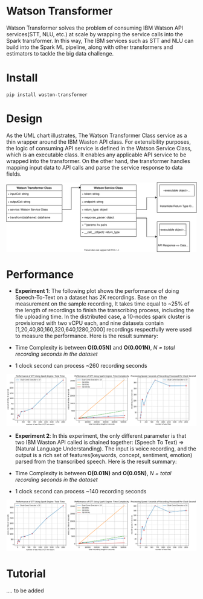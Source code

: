 # Watson Transformer
Watson Transformer solves the problem of consuming IBM Watson API services(STT, NLU, etc.) at scale by wrapping the service calls into the Spark transformer. In this way, The IBM services such as STT and NLU can build into the Spark ML pipeline, along with other transformers and estimators to tackle the big data challenge. 

# Install
```
pip install waston-transformer
```

# Design
As the UML chart illustrates, The Watson Transformer Class service as a thin wrapper around the IBM Waston API class. For extensibility purposes, the logic of consuming API service is defined in the Watson Service Class, which is an executable class. It enables any applicable API service to be wrapped into the transformer. On the other hand, the transformer handles mapping input data to API calls and parse the service response to data fields. 

<img style="float: center;" src="document/Watson_Tranformer_Design.svg">  

# Performance
* __Experiment 1__: The following plot shows the performance of doing Speech-To-Text on a dataset has 2K recordings. Base on the measurement on the sample recording, It takes time equal to ~25% of the length of recordings to finish the transcribing process, including the file uploading time. In the distributed case, a 10-nodes spark cluster is provisioned with two vCPU each, and nine datasets contain [1,20,40,80,160,320,640,1280,2000] recordings respectfully were used to measure the performance. Here is the result summary:

* Time Complexity is between **O(0.05N)** and **O(0.001N)**, *N = total recording seconds in the dataset*
* 1 clock second can process ~260 recording seconds

<img style="float: center;" src="document/watson_transformer_stt_perf.png"> 

* __Experiment 2__: In this experiment, the only different parameter is that two IBM Waston API called is chained together: (Speech To Text) => (Natural Language Understanding). The input is voice recording, and the output is a rich set of features(keywords, concept, sentiment, emotion) parsed from the transcribed speech. Here is the result summary:

* Time Complexity is between **O(0.01N)** and **O(0.05N)**, *N = total recording seconds in the dataset*
* 1 clock second can process ~140 recording seconds

<img style="float: center;" src="document/watson_transformer_perf_full_pipeline.png"> 


# Tutorial

.... to be added
